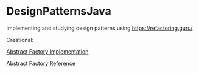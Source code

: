 # DesignPatternsJava

Implementing and studying design patterns using https://refactoring.guru/

Creational:

[Abstract Factory Implementation](https://github.com/mayconht/DesignPatternsJava/tree/main/src/main/java/abstractFactory)

[Abstract Factory Reference](https://refactoring.guru/design-patterns/abstract-factory)